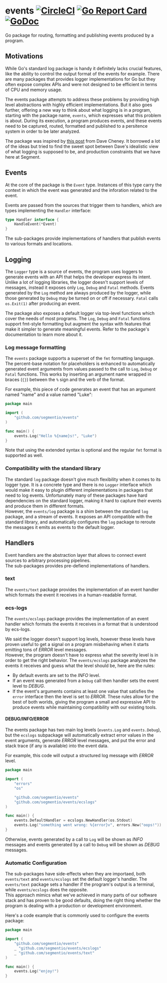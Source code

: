 # events [![CircleCI](https://circleci.com/gh/segmentio/events.svg?style=shield)](https://circleci.com/gh/segmentio/events) [![Go Report Card](https://goreportcard.com/badge/github.com/segmentio/events)](https://goreportcard.com/report/github.com/segmentio/events) [![GoDoc](https://godoc.org/github.com/segmentio/events?status.svg)](https://godoc.org/github.com/segmentio/events)
Go package for routing, formatting and publishing events produced by a program.

## Motivations

While Go's standard log package is handy it definitely lacks crucial features,
like the ability to control the output format of the events for example. There
are many packages that provides logger implementations for Go but they often
expose complex APIs and were not designed to be efficient in terms of CPU and
memory usage.

The events package attempts to address these problems by providing high level
abstractions with highly efficient implementations. But it also goes further,
offering a new way to think about what logging is in a program, starting with
the package name, `events`, which expresses what this problem is about.
During its execution, a program produces events, and these events need to be
captured, routed, formatted and published to a persitence system in order to
be later analyzed.

The package was inspired by [this post](https://dave.cheney.net/2015/11/05/lets-talk-about-logging)
from Dave Cheney. It borrowed a lot of the ideas but tried to find the sweet
spot between Dave's idealistic view of what logging is supposed to be, and
production constraints that we have here at Segment.

## Events

At the core of the package is the `Event` type. Instances of this type carry
the context in which the event was generated and the inforation related to
the event.

Events are passed from the sources that trigger them to handlers, which are
types implementing the `Handler` interface:
```go
type Handler interface {
    HandleEvent(*Event)
}
```
The sub-packages provide implementations of handlers that publish events to
various formats and locations.

## Logging

The `Logger` type is a source of events, the program uses loggers to generate
events with an API that helps the developer express its intent. Unlike a lot of
logging libraries, the logger doesn't support levels of messages, instead it
exposes only `Log`, `Debug` and `Fatal` methods. Events generated by the `Log`
method are always produced by the logger, while those generated by `Debug` may
be turned on or off if necessary. `Fatal` calls `os.Exit(1)` after producing an
event.

The package also exposes a default logger via top-level functions which cover
the needs of most programs. The `Log`, `Debug` and `Fatal` functions support
fmt-style formatting but augment the syntax with features that make it simpler
to generate meaningful events. Refer to the package's documentation to learn
more about it.

### Log message formatting

The `events` package supports a superset of the `fmt` formatting language. The
percent-base notation for placeholders is enhanced to automatically generated
event arguments from values passed to the call to `Log`, `Debug` or `Fatal`
functions. This works by inserting an argument name wrapped in braces (`{}`)
between the `%` sign and the verb of the format.

For example, this piece of code generates an event that has an argument named
"name" and a value named "Luke":
```go
package main

import (
    "github.com/segmentio/events"
)

func main() {
    events.Log("Hello %{name}s!", "Luke")
}
```

Note that using the extended syntax is optional and the regular `fmt` format
is supported as well.

### Compatibility with the standard library

The standard `log` package doesn't give much flexibility when it comes to its
logger type. It is a concrete type and there is no `Logger` interface which
would make it easy to plugin different implementations in packages that need to
log events. Unfortunately many of these packages have hard dependencies on the
standard logger, making it hard to capture their events and produce them in
different formats.  
However, the `events/log` package is a shim between the standard `log` package,
and a stream of events. It exposes an API compatible with the standard library,
and automatically configures the `log` package to reroute the messages it emits
as events to the default logger.

## Handlers

Event handlers are the abstraction layer that allows to connect event sources to
arbitrary processing pipelines.  
The sub-packages provides pre-defiend implementations of handlers.

### text

The `events/text` package provides the implementation of an event handler which
formats the event it receives in a human-readable format.

### ecs-logs

The `events/ecslogs` package provides the implementation of an event handler
which formats the events it receives in a format that is understood by ecs-logs.

We said the logger doesn't support log levels, however these levels have proven
useful to get a signal on a program misbehaving when it starts emitting tons of
*ERROR* level messages.  
However, the program doesn't have to express what the severity level is in order
to get the right behavior. The `events/ecslogs` package analyzes the events it
receives and guess what the level should be, here are the rules:
- By default events are set to the *INFO* level.
- If an event was generated from a `Debug` call then handler sets the event
level to *DEBUG*.
- If the event's arguments contains at least one value that satisfies the
`error` interface then the level is set to *ERROR*.
These rules allow for the best of both worlds, giving the program a small and
expressive API to produce events while maintaining compatibility with our
existing tools.

#### DEBUG/INFO/ERROR

The events package has two main log levels (`events.Log` and `events.Debug`),
but the `ecslogs` subpackage will automatically extract error values in the
event arguments, generate _ERROR_ level messages, and put the error and stack
trace (if any is available) into the event data.

For example, this code will output a structured log message with _ERROR_ level.
```go
package main

import (
    "errors"
    "os"

    "github.com/segmentio/events"
    "github.com/segmentio/events/ecslogs"
)

func main() {
    events.DefaultHandler = ecslogs.NewHandler(os.Stdout)
    events.Log("something went wrong: %{error}v", errors.New("oops!"))
}
```

Otherwise, events generated by a call to `Log` will be shown as _INFO_ messages
and events generated by a call to `Debug` will be shown as _DEBUG_ messages.

### Automatic Configuration

The sub-packages have side-effects when they are importaed, both `events/text`
and `events/ecslogs` set the default logger's handler. The `events/text` package
sets a handler if the program's output is a terminal, while `events/ecslogs`
does the opposite.  
This approach mimics what we've achieved in many parts of our software stack and
has proven to be good defaults, doing the right thing whether the program is
dealing with a production or development environment.

Here's a code example that is commonly used to configure the events package:
```go
package main

import (
    "github.com/segmentio/events"
    _ "github.com/segmentio/events/ecslogs"
    _ "github.com/segmentio/events/text"
)

func main() {
    events.Log("enjoy!")
}
```
